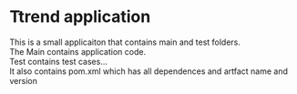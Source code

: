 # Ttrend application

This is a small applicaiton that contains main and test folders.  
 The Main contains application code.  
Test contains test cases...  
It also contains pom.xml which has all dependences and artfact name and version

